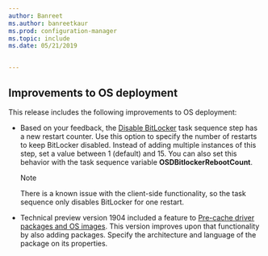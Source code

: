 ```yaml
---
author: Banreet
ms.author: banreetkaur
ms.prod: configuration-manager
ms.topic: include
ms.date: 05/21/2019


---
```


## <a name="bkmk_osd"></a> Improvements to OS deployment

<!--4512937,4224642-->

This release includes the following improvements to OS deployment:

- Based on your feedback, the [Disable BitLocker](../../../../../osd/understand/task-sequence-steps.md#BKMK_DisableBitLocker) task sequence step has a new restart counter. Use this option to specify the number of restarts to keep BitLocker disabled. Instead of adding multiple instances of this step, set a value between 1 (default) and 15. You can also set this behavior with the task sequence variable **OSDBitlockerRebootCount**.

    > [!Note]  
    > There is a known issue with the client-side functionality, so the task sequence only disables BitLocker for one restart.  

- Technical preview version 1904 included a feature to [Pre-cache driver packages and OS images](../../technical-preview-1904.md#bkmk_precache). This version improves upon that functionality by also adding packages. Specify the architecture and language of the package on its properties.
